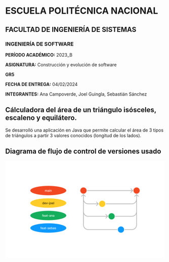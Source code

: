 # ESCUELA POLITÉCNICA NACIONAL

## FACULTAD DE INGENIERÍA DE SISTEMAS

### INGENIERÍA DE SOFTWARE

**PERÍODO ACADÉMICO:** 2023_B

**ASIGNATURA:** Construcción y evolución de software		

**GR5**

**FECHA DE ENTREGA:** 04/02/2024

**INTEGRANTES:** Ana Campoverde, Joel Guingla, Sebastián Sánchez

## Cálculadora del área de un triángulo isósceles, escaleno y equilátero.
Se desarrolló una aplicación en Java que permite calcular el área de 3 tipos de triángulos a partir 3 valores conocidos (longitud de los lados).

## Diagrama de flujo de control de versiones usado
![flow-chart](/images/imageFlowChart.png)





